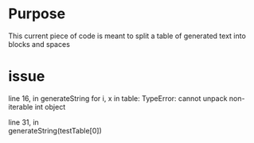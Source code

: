 # Purpose

This current piece of code is meant to split a table of generated text into blocks and spaces 

# issue

 line 16, in generateString
    for i, x in table:
TypeError: cannot unpack non-iterable int object

line 31, in <module>      
    generateString(testTable[0])
